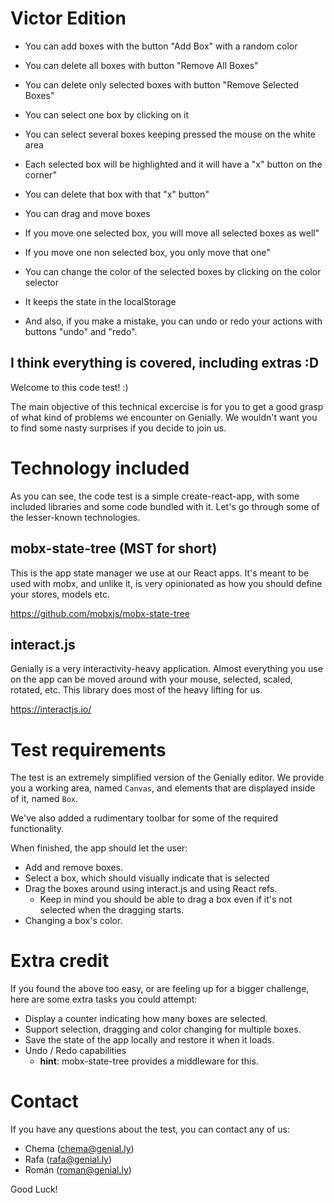 # Victor Edition

- You can add boxes with the button "Add Box" with a random color
- You can delete all boxes with button "Remove All Boxes"
- You can delete only selected boxes with button "Remove Selected Boxes"
- You can select one box by clicking on it
- You can select several boxes keeping pressed the mouse on the white area
- Each selected box will be highlighted and it will have a "x" button on the corner"
- You can delete that box with that "x" button"

- You can drag and move boxes
- If you move one selected box, you will move all selected boxes as well"
- If you move one non selected box, you only move that one"
- You can change the color of the selected boxes by clicking on the color selector
- It keeps the state in the localStorage
- And also, if you make a mistake, you can undo or redo your actions with buttons "undo" and "redo".

## I think everything is covered, including extras :D


Welcome to this code test! :)

The main objective of this technical excercise is for you to get a good grasp of what kind of problems we encounter on Genially. We wouldn't want you to find some nasty surprises if you decide to join us.

# Technology included

As you can see, the code test is a simple create-react-app, with some included libraries and some code bundled with it. Let's go through some of the lesser-known technologies.

## mobx-state-tree (MST for short)

This is the app state manager we use at our React apps. It's meant to be used with mobx, and unlike it, is very opinionated as how you should define your stores, models etc.

https://github.com/mobxjs/mobx-state-tree

## interact.js

Genially is a very interactivity-heavy application. Almost everything you use on the app can be moved around with your mouse, selected, scaled, rotated, etc. This library does most of the heavy lifting for us.

https://interactjs.io/

# Test requirements

The test is an extremely simplified version of the Genially editor. We provide you a working area, named `Canvas`, and elements that are displayed inside of it, named `Box`.

We've also added a rudimentary toolbar for some of the required functionality.

When finished, the app should let the user:

- Add and remove boxes.
- Select a box, which should visually indicate that is selected
- Drag the boxes around using interact.js and using React refs.
  - Keep in mind you should be able to drag a box even if it's not selected when the dragging starts.
- Changing a box's color.

# Extra credit

If you found the above too easy, or are feeling up for a bigger challenge, here are some extra tasks you could attempt:

- Display a counter indicating how many boxes are selected.
- Support selection, dragging and color changing for multiple boxes.
- Save the state of the app locally and restore it when it loads.
- Undo / Redo capabilities
  - **hint**: mobx-state-tree provides a middleware for this.

# Contact

If you have any questions about the test, you can contact any of us:

- Chema (chema@genial.ly)
- Rafa (rafa@genial.ly)
- Román (roman@genial.ly)

Good Luck!
